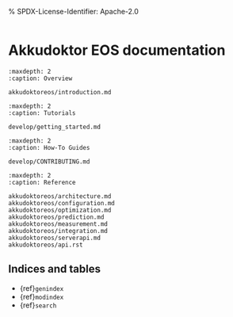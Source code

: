 % SPDX-License-Identifier: Apache-2.0

```{image} _static/logo.png

```

# Akkudoktor EOS documentation

```{toctree}
:maxdepth: 2
:caption: Overview

akkudoktoreos/introduction.md

```

```{toctree}
:maxdepth: 2
:caption: Tutorials

develop/getting_started.md

```

```{toctree}
:maxdepth: 2
:caption: How-To Guides

develop/CONTRIBUTING.md

```

```{toctree}
:maxdepth: 2
:caption: Reference

akkudoktoreos/architecture.md
akkudoktoreos/configuration.md
akkudoktoreos/optimization.md
akkudoktoreos/prediction.md
akkudoktoreos/measurement.md
akkudoktoreos/integration.md
akkudoktoreos/serverapi.md
akkudoktoreos/api.rst

```

## Indices and tables

- {ref}`genindex`
- {ref}`modindex`
- {ref}`search`
